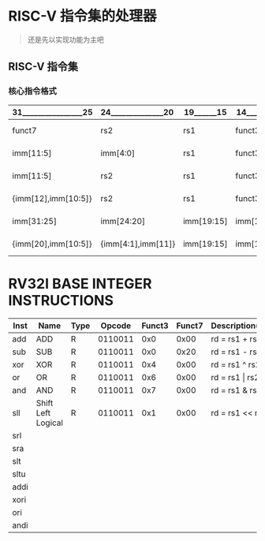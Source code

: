 # RISC-V 指令集的处理器

> 还是先以实现功能为主吧

## RISC-V 指令集

### 核心指令格式
| 31________________25 | 24______________20 | 19______15 | 14______12 | 11_______________7 | 6_____0 | Type   |
| -------------------- | :----------------- | ---------- | ---------- | ------------------ | ------- | ------ |
| funct7               | rs2                | rs1        | funct3     | rd                 | opcode  | R-Type |
| imm[11:5]            | imm[4:0]           | rs1        | funct3     | rd                 | opcode  | I-Type |
| imm[11:5]            | rs2                | rs1        | funct3     | imm[4:0]           | opcode  | S-Type |
| {imm[12],imm[10:5]}  | rs2                | rs1        | funct3     | {imm[4:1],imm[11]} | opcode  | B-Type |
| imm[31:25]           | imm[24:20]         | imm[19:15] | imm[14:12] | rd                 | opcode  | U-Type |
| {imm[20],imm[10:5]}  | {imm[4:1],imm[11]} | imm[19:15] | imm[14:12] | rd                 | opcode  | J-Type |

# RV32I BASE INTEGER INSTRUCTIONS

| Inst | Name               | Type | Opcode  | Funct3 | Funct7 | Description(C)  | Note |
| ---- | ------------------ | ---- | ------- | ------ | ------ | --------------- | ---- |
| add  | ADD                | R    | 0110011 | 0x0    | 0x00   | rd = rs1 + rs2  |      |
| sub  | SUB                | R    | 0110011 | 0x0    | 0x20   | rd = rs1 - rs2  |      |
| xor  | XOR                | R    | 0110011 | 0x4    | 0x00   | rd = rs1 ^ rs2  |      |
| or   | OR                 | R    | 0110011 | 0x6    | 0x00   | rd = rs1 \| rs2 |      |
| and  | AND                | R    | 0110011 | 0x7    | 0x00   | rd = rs1 & rs2  |      |
| sll  | Shift Left Logical | R    | 0110011 | 0x1    | 0x00   | rd = rs1 << rs2 |      |
| srl  |
| sra  |
| slt  |
| sltu |
| addi |
| xori |
| ori  |
| andi |